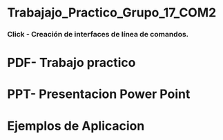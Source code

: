 # Trabajajo_Practico_Grupo_17_COM2

### Click - Creación de interfaces de línea de comandos.

# PDF- Trabajo practico 

# PPT- Presentacion Power Point

# Ejemplos de Aplicacion
